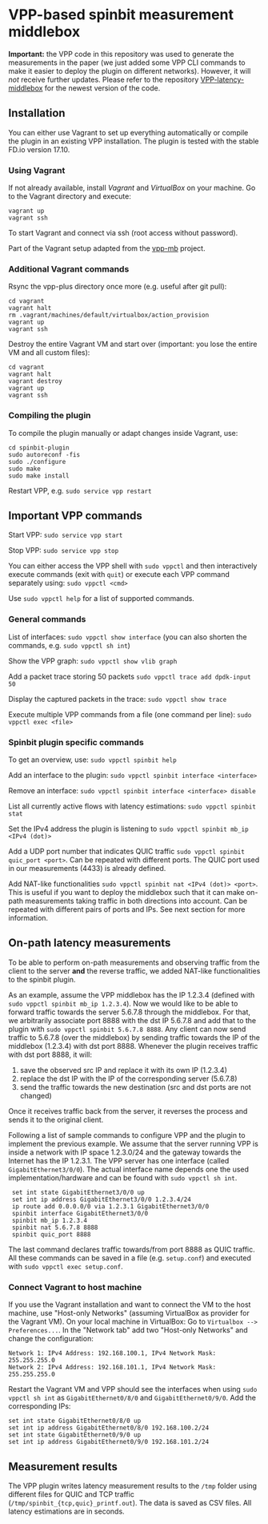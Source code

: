# VPP-based spinbit measurement middlebox

**Important:** the VPP code in this repository was used to generate
the measurements in the paper (we just added some VPP CLI commands to make it
easier to deploy the plugin on different networks). However, it will _not_ receive further updates.
Please refer to the repository [VPP-latency-middlebox](https://github.com/mami-project/VPP-latency-middlebox)
for the newest version of the code.

## Installation 

You can either use Vagrant to set up everything automatically
or compile the plugin in an existing VPP installation.
The plugin is tested with the stable FD.io version 17.10. 

### Using Vagrant
If not already available, install *Vagrant* and *VirtualBox* on your machine. 
Go to the Vagrant directory and execute:
```
vagrant up
vagrant ssh
```
To start Vagrant and connect via ssh (root access without password).

Part of the Vagrant setup adapted from the [vpp-mb](https://github.com/mami-project/vpp-mb) project.

### Additional Vagrant commands
Rsync the vpp-plus directory once more (e.g. useful after git pull):
```
cd vagrant
vagrant halt
rm .vagrant/machines/default/virtualbox/action_provision
vagrant up
vagrant ssh
```
Destroy the entire Vagrant VM and start over (important: you lose the entire VM and all custom files):
```
cd vagrant
vagrant halt
vagrant destroy
vagrant up
vagrant ssh
```

### Compiling the plugin
To compile the plugin manually or adapt changes inside Vagrant, use:
```
cd spinbit-plugin
sudo autoreconf -fis
sudo ./configure
sudo make
sudo make install
```

Restart VPP, e.g. `sudo service vpp restart`

## Important VPP commands

Start VPP: `sudo service vpp start`

Stop VPP: `sudo service vpp stop`

You can either access the VPP shell with `sudo vppctl` and then interactively execute commands (exit with `quit`) or execute each VPP command separately using: `sudo vppctl <cmd>`

Use `sudo vppctl help` for a list of supported commands.

### General commands
List of interfaces: `sudo vppctl show interface` (you can also shorten the commands, e.g. `sudo vppctl sh int`)

Show the VPP graph: `sudo vppctl show vlib graph`

Add a packet trace storing 50 packets `sudo vppctl trace add dpdk-input 50`

Display the captured packets in the trace: `sudo vppctl show trace`

Execute multiple VPP commands from a file (one command per line): `sudo vppctl exec <file>`

### Spinbit plugin specific commands
To get an overview, use: `sudo vppctl spinbit help`

Add an interface to the plugin: `sudo vppctl spinbit interface <interface>`

Remove an interface: `sudo vppctl spinbit interface <interface> disable`

List all currently active flows with latency estimations: `sudo vppctl spinbit stat`

Set the IPv4 address the plugin is listening to `sudo vppctl spinbit mb_ip <IPv4 (dot)>`

Add a UDP port number that indicates QUIC traffic `sudo vppctl spinbit quic_port <port>`.
Can be repeated with different ports. The QUIC port used in our measurements (4433)
is already defined.

Add NAT-like functionalities `sudo vppctl spinbit nat <IPv4 (dot)> <port>`. This is useful if you
want to deploy the middlebox such that it can make on-path measurements taking traffic in
both directions into account. Can be repeated with different pairs of ports and IPs.
See next section for more information.

## On-path latency measurements

To be able to perform on-path measurements and observing traffic from the client
to the server **and** the reverse traffic, we added NAT-like functionalities to the
spinbit plugin.

As an example, assume the VPP middlebox has the IP 1.2.3.4 (defined with `sudo vppctl spinbit mb_ip 1.2.3.4`).
Now we would like to be able to forward traffic towards the server 5.6.7.8 through the middlebox.
For that, we arbitrarily associate port 8888 with the dst IP 5.6.7.8 and add that to the plugin with
`sudo vppctl spinbit 5.6.7.8 8888`. Any client can now send traffic to 5.6.7.8 (over the middlebox)
by sending traffic towards the IP of the middlebox (1.2.3.4) with dst port 8888.
Whenever the plugin receives traffic with dst port 8888, it will:

1. save the observed src IP and replace it with its own IP (1.2.3.4)
1. replace the dst IP with the IP of the corresponding server (5.6.7.8)
1. send the traffic towards the new destination (src and dst ports are not changed)

Once it receives traffic back from the server, it reverses the process and sends it to the original client.

Following a list of sample commands to configure VPP and the plugin to implement the previous example.
We assume that the server running VPP is inside a network with IP space 1.2.3.0/24 and the gateway
towards the Internet has the IP 1.2.3.1. The VPP server has one interface (called `GigabitEthernet3/0/0`).
The actual interface name depends one the used implementation/hardware and can be found with `sudo vppctl sh int`.

```
 set int state GigabitEthernet3/0/0 up
 set int ip address GigabitEthernet3/0/0 1.2.3.4/24
 ip route add 0.0.0.0/0 via 1.2.3.1 GigabitEthernet3/0/0
 spinbit interface GigabitEthernet3/0/0
 spinbit mb_ip 1.2.3.4
 spinbit nat 5.6.7.8 8888
 spinbit quic_port 8888
```

The last command declares traffic towards/from port 8888 as QUIC traffic.
All these commands can be saved in a file (e.g. `setup.conf`) and executed
with `sudo vppctl exec setup.conf`.

### Connect Vagrant to host machine
If you use the Vagrant installation and want to connect the VM to the host machine,
use "Host-only Networks" (assuming VirtualBox as provider for the Vagrant VM).
On your local machine in VirtualBox: Go to `Virtualbox --> Preferences...`.
In the "Network tab" add two "Host-only Networks" and change the configuration:
```
Network 1: IPv4 Address: 192.168.100.1, IPv4 Network Mask: 255.255.255.0
Network 2: IPv4 Address: 192.168.101.1, IPv4 Network Mask: 255.255.255.0
```

Restart the Vagrant VM and VPP should see the interfaces when using `sudo vppctl sh int`
as `GigabitEthernet0/8/0` and `GigabitEthernet0/9/0`. Add the corresponding IPs:
```
set int state GigabitEthernet0/8/0 up
set int ip address GigabitEthernet0/8/0 192.168.100.2/24
set int state GigabitEthernet0/9/0 up
set int ip address GigabitEthernet0/9/0 192.168.101.2/24
```

## Measurement results

The VPP plugin writes latency measurement results to the `/tmp` folder using different
files for QUIC and TCP traffic (`/tmp/spinbit_{tcp,quic}_printf.out`).
The data is saved as CSV files. All latency estimations are in seconds.